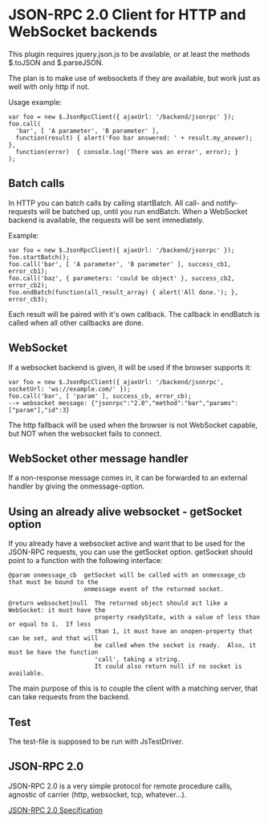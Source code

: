 JSON-RPC 2.0 Client for HTTP and WebSocket backends
===================================================

This plugin requires jquery.json.js to be available, or at least the methods $.toJSON and
$.parseJSON.

The plan is to make use of websockets if they are available, but work just as well with only
http if not.

Usage example:

    var foo = new $.JsonRpcClient({ ajaxUrl: '/backend/jsonrpc' });
    foo.call(
      'bar', [ 'A parameter', 'B parameter' ],
      function(result) { alert('Foo bar answered: ' + result.my_answer); },
      function(error)  { console.log('There was an error', error); }
    );


Batch calls
-----------

In HTTP you can batch calls by calling startBatch.  All call- and notify-requests will be batched
up, until you run endBatch.  When a WebSocket backend is available, the requests will be sent
immediately.

Example:

    var foo = new $.JsonRpcClient({ ajaxUrl: '/backend/jsonrpc' });
    foo.startBatch();
    foo.call('bar', [ 'A parameter', 'B parameter' ], success_cb1, error_cb1);
    foo.call('baz', { parameters: 'could be object' }, success_cb2, error_cb2);
    foo.endBatch(function(all_result_array) { alert('All done.'); }, error_cb3);


Each result will be paired with it's own callback.  The callback in endBatch is called when all
other callbacks are done.


WebSocket
---------

If a websocket backend is given, it will be used if the browser supports it:

    var foo = new $.JsonRpcClient({ ajaxUrl: '/backend/jsonrpc', socketUrl: 'ws://example.com/' });
    foo.call('bar', [ 'param' ], success_cb, error_cb);
    --> websocket message: {"jsonrpc":"2.0","method":"bar","params":["param"],"id":3}


The http fallback will be used when the browser is not WebSocket capable, but NOT when the
websocket fails to connect.


WebSocket other message handler
-------------------------------

If a non-response message comes in, it can be forwarded to an external handler by giving the
onmessage-option.


Using an already alive websocket - getSocket option
---------------------------------------------------

If you already have a websocket active and want that to be used for the JSON-RPC requests, you can
use the getSocket option.  getSocket should point to a function with the following interface:

    @param onmessage_cb  getSocket will be called with an onmessage_cb that must be bound to the
                         onmessage event of the returned socket.

    @return websocket|null  The returned object should act like a WebSocket: it must have the
                            property readyState, with a value of less than or equal to 1.  If less
                            than 1, it must have an onopen-property that can be set, and that will
                            be called when the socket is ready.  Also, it must be have the function
                            'call', taking a string.
                            It could also return null if no socket is available.

The main purpose of this is to couple the client with a matching server, that can take requests
from the backend.


Test
----

The test-file is supposed to be run with JsTestDriver.


JSON-RPC 2.0
------------

JSON-RPC 2.0 is a very simple protocol for remote procedure calls, agnostic of carrier (http,
websocket, tcp, whatever…).

[JSON-RPC 2.0 Specification](http://www.jsonrpc.org/specification)

